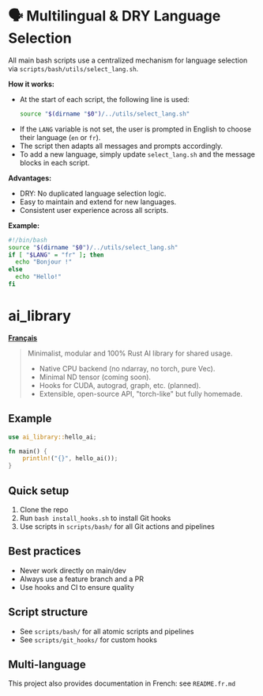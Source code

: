 # 🗣️ Multilingual & DRY Language Selection

All main bash scripts use a centralized mechanism for language selection via `scripts/bash/utils/select_lang.sh`.

**How it works:**
- At the start of each script, the following line is used:
  ```bash
  source "$(dirname "$0")/../utils/select_lang.sh"
  ```
- If the `LANG` variable is not set, the user is prompted in English to choose their language (`en` or `fr`).
- The script then adapts all messages and prompts accordingly.
- To add a new language, simply update `select_lang.sh` and the message blocks in each script.

**Advantages:**
- DRY: No duplicated language selection logic.
- Easy to maintain and extend for new languages.
- Consistent user experience across all scripts.

**Example:**
```bash
#!/bin/bash
source "$(dirname "$0")/../utils/select_lang.sh"
if [ "$LANG" = "fr" ]; then
  echo "Bonjour !"
else
  echo "Hello!"
fi
```
# ai_library

**[Français](README.fr.md)**

> Minimalist, modular and 100% Rust AI library for shared usage.
>
> - Native CPU backend (no ndarray, no torch, pure Vec<f32>).
> - Minimal ND tensor (coming soon).
> - Hooks for CUDA, autograd, graph, etc. (planned).
> - Extensible, open-source API, "torch-like" but fully homemade.

## Example

```rust
use ai_library::hello_ai;

fn main() {
    println!("{}", hello_ai());
}
```

## Quick setup

1. Clone the repo
2. Run `bash install_hooks.sh` to install Git hooks
3. Use scripts in `scripts/bash/` for all Git actions and pipelines

## Best practices
- Never work directly on main/dev
- Always use a feature branch and a PR
- Use hooks and CI to ensure quality

## Script structure
- See `scripts/bash/` for all atomic scripts and pipelines
- See `scripts/git_hooks/` for custom hooks

## Multi-language
This project also provides documentation in French: see `README.fr.md`
